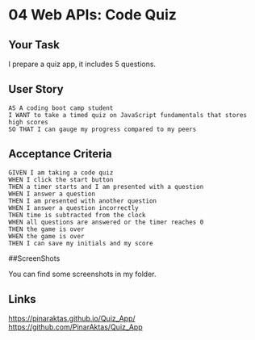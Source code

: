 # 04 Web APIs: Code Quiz

## Your Task

I prepare a quiz app, it includes 5 questions.

## User Story

```
AS A coding boot camp student
I WANT to take a timed quiz on JavaScript fundamentals that stores high scores
SO THAT I can gauge my progress compared to my peers
```

## Acceptance Criteria

```
GIVEN I am taking a code quiz
WHEN I click the start button
THEN a timer starts and I am presented with a question
WHEN I answer a question
THEN I am presented with another question
WHEN I answer a question incorrectly
THEN time is subtracted from the clock
WHEN all questions are answered or the timer reaches 0
THEN the game is over
WHEN the game is over
THEN I can save my initials and my score
```

##ScreenShots

You can find some screenshots in my folder.

## Links

https://pinaraktas.github.io/Quiz_App/
https://github.com/PinarAktas/Quiz_App

